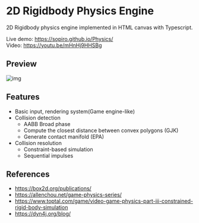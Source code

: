 # 2D Rigidbody Physics Engine

2D Rigidbody physics engine implemented in HTML canvas with Typescript.

Live demo: https://sopiro.github.io/Physics/  
Video: https://youtu.be/mHnHj9HHSBg

## Preview
![img](.github/rigidbody.gif)

## Features
- Basic input, rendering system(Game engine-like)
- Collision detection
  - AABB Broad phase
  - Compute the closest distance between convex polygons (GJK)
  - Generate contact manifold (EPA)
- Collision resolution 
  - Constraint-based simulation
  - Sequential impulses

## References
- https://box2d.org/publications/
- https://allenchou.net/game-physics-series/
- https://www.toptal.com/game/video-game-physics-part-iii-constrained-rigid-body-simulation
- https://dyn4j.org/blog/
